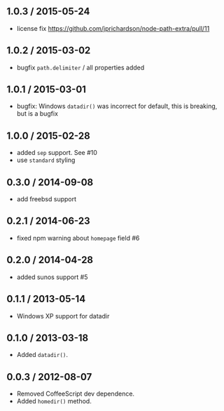 1.0.3 / 2015-05-24
------------------
- license fix https://github.com/jprichardson/node-path-extra/pull/11

1.0.2 / 2015-03-02
------------------
- bugfix `path.delimiter` / all properties added

1.0.1 / 2015-03-01
------------------
- bugfix: Windows `datadir()` was incorrect for default, this is breaking, but is a bugfix

1.0.0 / 2015-02-28
------------------
- added `sep` support. See #10
- use `standard` styling

0.3.0 / 2014-09-08
------------------
- add freebsd support

0.2.1 / 2014-06-23
------------------
* fixed npm warning about `homepage` field #6

0.2.0 / 2014-04-28
------------------
* added sunos support #5

0.1.1 / 2013-05-14
------------------
* Windows XP support for datadir

0.1.0 / 2013-03-18
------------------
* Added `datadir()`.

0.0.3 / 2012-08-07
------------------
* Removed CoffeeScript dev dependence.
* Added `homedir()` method.